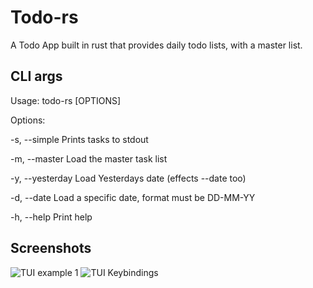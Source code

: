# Todo-rs
A Todo App built in rust that provides daily todo lists, with a master list. 

## CLI args

Usage: todo-rs [OPTIONS]

Options:

  -s, --simple       Prints tasks to stdout
  
  -m, --master       Load the master task list
  
  -y, --yesterday    Load Yesterdays date (effects --date too)
  
  -d, --date <DATE>  Load a specific date, format must be DD-MM-YY
  
  -h, --help         Print help
  

## Screenshots
![TUI example 1](https://github.com/SoloJessy/todo-rs/assets/89361614/7c0c8c12-6490-464d-b706-2cc4027c0c0f)
![TUI Keybindings](https://github.com/SoloJessy/todo-rs/assets/89361614/b9a388e8-c351-4db6-819a-0d05b2b93565)
